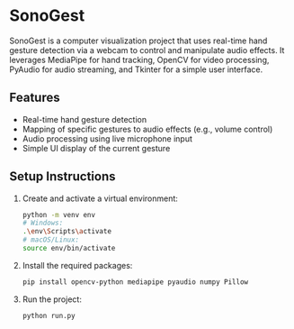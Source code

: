 # SonoGest

SonoGest is a computer visualization project that uses real-time hand gesture detection via a webcam to control and manipulate audio effects. It leverages MediaPipe for hand tracking, OpenCV for video processing, PyAudio for audio streaming, and Tkinter for a simple user interface.

## Features
- Real-time hand gesture detection
- Mapping of specific gestures to audio effects (e.g., volume control)
- Audio processing using live microphone input
- Simple UI display of the current gesture

## Setup Instructions
1. Create and activate a virtual environment:
    ```bash
    python -m venv env
    # Windows:
    .\env\Scripts\activate
    # macOS/Linux:
    source env/bin/activate
    ```
2. Install the required packages:
    ```bash
    pip install opencv-python mediapipe pyaudio numpy Pillow
    ```
3. Run the project:
    ```bash
    python run.py
    ```